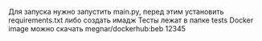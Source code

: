 Для запуска нужно запустить main.py, перед этим установить requirements.txt
либо создать имадж
Тесты лежат в папке tests
Docker image можно скачать megnar/dockerhub:beb
12345
